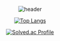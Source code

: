 <div align='center'>

![header](https://capsule-render.vercel.app/api?type=waving&color=auto&height=165&section=header&text=Cheolwoong%20Choi&fontSize=80&fontAlign=60)

  
[![Top Langs](https://github-readme-stats.vercel.app/api/top-langs/?username=Owen-Choi&layout=compact&theme=onedark)](https://github.com/anuraghazra/github-readme-stats) 

[![Solved.ac Profile](http://mazassumnida.wtf/api/v2/generate_badge?boj=demitymd)](https://solved.ac/demitymd/)  
</div>
